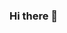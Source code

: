 ### Hi there 👋

<!--
**stunnyp/stunnyp** is a ✨ _special_ ✨ repository because its `README.md` (this file) appears on your GitHub profile.

Here are some ideas to get you started:

- 🔭 I’m currently working on purchasing
- 🌱 I’m currently learning python
- 👯 I’m looking to collaborate on python projects
- 🤔 I’m looking for help with leetcode
- 💬 Ask me about ...
- 📫 How to reach me: vk, tg, whatsapp  
- 😄 Pronouns: ...
- ⚡ Fun fact: 30 y.o. lol
-->

